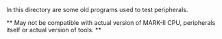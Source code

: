 In this directory are some old programs used to test peripherals.

** May not be compatible with actual version of MARK-II CPU, peripherals itself or actual version of tools. **
